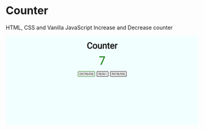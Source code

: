 # Counter

HTML, CSS and Vanilla JavaScript Increase and Decrease counter

![Getting Started](./img/maquette.JPG)
